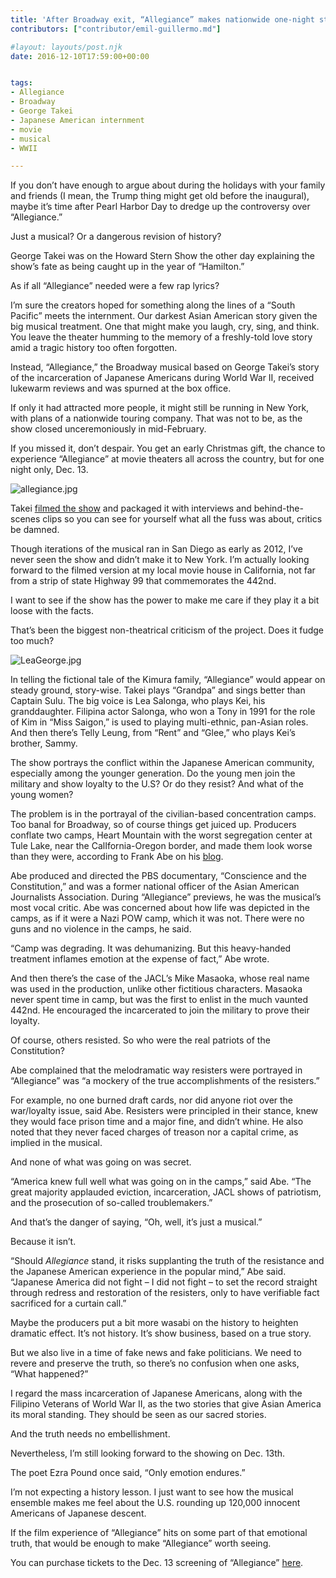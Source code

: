 ```yaml
---
title: 'After Broadway exit, “Allegiance” makes nationwide one-night stand, Dec. 13'
contributors: ["contributor/emil-guillermo.md"]

#layout: layouts/post.njk
date: 2016-12-10T17:59:00+00:00


tags:
- Allegiance
- Broadway
- George Takei
- Japanese American internment
- movie
- musical
- WWII

---
```


If you don’t have enough to argue about during the holidays with your family and friends (I mean, the Trump thing might get old before the inaugural), maybe it’s time after Pearl Harbor Day to dredge up the controversy over “Allegiance.”

Just a musical? Or a dangerous revision of history?

George Takei was on the Howard Stern Show the other day explaining the show’s fate as being caught up in the year of “Hamilton.”

As if all “Allegiance” needed were a few rap lyrics?

I’m sure the creators hoped for something along the lines of a “South Pacific” meets the internment. Our darkest Asian American story given the big musical treatment. One that might make you laugh, cry, sing, and think. You leave the theater humming to the memory of a freshly-told love story amid a tragic history too often forgotten.

Instead, “Allegiance,” the Broadway musical based on George Takei’s story of the incarceration of Japanese Americans during World War II, received lukewarm reviews and was spurned at the box office.

If only it had attracted more people, it might still be running in New York, with plans of a nationwide touring company. That was not to be, as the show closed unceremoniously in mid-February.

If you missed it, don’t despair. You get an early Christmas gift, the chance to experience “Allegiance” at movie theaters all across the country, but for one night only, Dec. 13.

![allegiance.jpg](/uploads/allegiance.jpg)

Takei [filmed the show](https://fathomevents.com/event/allegiance) and packaged it with interviews and behind-the-scenes clips so you can see for yourself what all the fuss was about, critics be damned.

Though iterations of the musical ran in San Diego as early as 2012, I’ve never seen the show and didn’t make it to New York. I’m actually looking forward to the filmed version at my local movie house in California, not far from a strip of state Highway 99 that commemorates the 442nd.

I want to see if the show has the power to make me care if they play it a bit loose with the facts.

That’s been the biggest non-theatrical criticism of the project. Does it fudge too much?

![LeaGeorge.jpg](/uploads/LeaGeorge.jpg)

In telling the fictional tale of the Kimura family, “Allegiance” would appear on steady ground, story-wise. Takei plays “Grandpa” and sings better than Captain Sulu. The big voice is Lea Salonga, who plays Kei, his granddaughter. Filipina actor Salonga, who won a Tony in 1991 for the role of Kim in “Miss Saigon,” is used to playing multi-ethnic, pan-Asian roles. And then there’s Telly Leung, from “Rent” and “Glee,” who plays Kei’s brother, Sammy.

The show portrays the conflict within the Japanese American community, especially among the younger generation. Do the young men join the military and show loyalty to the U.S? Or do they resist? And what of the young women?

The problem is in the portrayal of the civilian-based concentration camps. Too banal for Broadway, so of course things get juiced up. Producers conflate two camps, Heart Mountain with the worst segregation center at Tule Lake, near the CalIfornia-Oregon border, and made them look worse than they were, according to Frank Abe on his [blog](https://resisters.com/2015/10/27/allegiance-preview/).

Abe produced and directed the PBS documentary, “Conscience and the Constitution,” and was a former national officer of the Asian American Journalists Association. During “Allegiance” previews, he was the musical’s most vocal critic. Abe was concerned about how life was depicted in the camps, as if it were a Nazi POW camp, which it was not. There were no guns and no violence in the camps, he said.

“Camp was degrading. It was dehumanizing. But this heavy-handed treatment inflames emotion at the expense of fact,” Abe wrote.

And then there’s the case of the JACL’s Mike Masaoka, whose real name was used in the production, unlike other fictitious characters. Masaoka never spent time in camp, but was the first to enlist in the much vaunted 442nd. He encouraged the incarcerated to join the military to prove their loyalty.

Of course, others resisted. So who were the real patriots of the Constitution?

Abe complained that the melodramatic way resisters were portrayed in “Allegiance” was “a mockery of the true accomplishments of the resisters.”

For example, no one burned draft cards, nor did anyone riot over the war/loyalty issue, said Abe. Resisters were principled in their stance, knew they would face prison time and a major fine, and didn’t whine. He also noted that they never faced charges of treason nor a capital crime, as implied in the musical.

And none of what was going on was secret.

“America knew full well what was going on in the camps,” said Abe. “The great majority applauded eviction, incarceration, JACL shows of patriotism, and the prosecution of so-called troublemakers.”

And that’s the danger of saying, “Oh, well, it’s just a musical.”

Because it isn’t.

“Should _Allegiance_ stand, it risks supplanting the truth of the resistance and the Japanese American experience in the popular mind,” Abe said. “Japanese America did not fight – I did not fight – to set the record straight through redress and restoration of the resisters, only to have verifiable fact sacrificed for a curtain call.”

Maybe the producers put a bit more wasabi on the history to heighten dramatic effect. It’s not history. It’s show business, based on a true story.

But we also live in a time of fake news and fake politicians. We need to revere and preserve the truth, so there’s no confusion when one asks, “What happened?”

I regard the mass incarceration of Japanese Americans, along with the Filipino Veterans of World War II, as the two stories that give Asian America its moral standing. They should be seen as our sacred stories.

And the truth needs no embellishment.

Nevertheless, I’m still looking forward to the showing on Dec. 13th.

The poet Ezra Pound once said, “Only emotion endures.”

I’m not expecting a history lesson. I just want to see how the musical ensemble makes me feel about the U.S. rounding up 120,000 innocent Americans of Japanese descent.

If the film experience of “Allegiance” hits on some part of that emotional truth, that would be enough to make “Allegiance” worth seeing.

You can purchase tickets to the Dec. 13 screening of “Allegiance” [here](https://allegiancemusical.com/article/film-theater-locations/).
